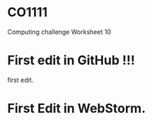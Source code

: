 # CO1111
Computing challenge Worksheet 10

# First edit in GitHub !!!
first edit.

# First Edit in WebStorm.